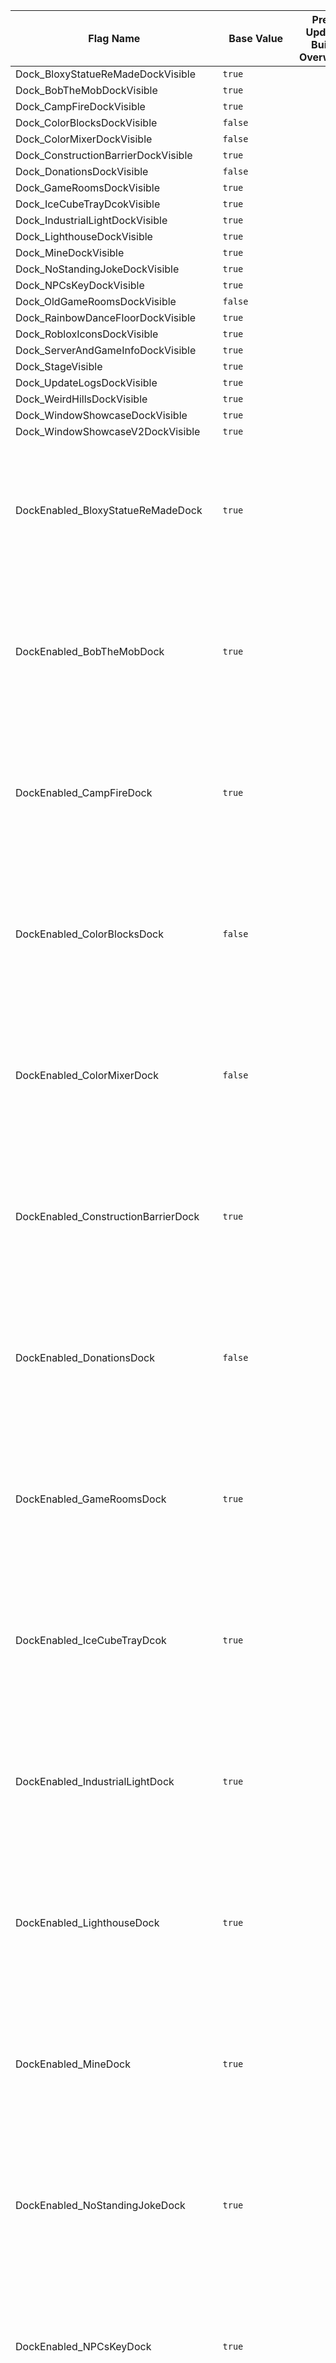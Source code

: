 | Flag Name | Base Value | Pre-Update Build Overwrite | Dev Build Overwrite | Flag Description |
|-|-|-|-|-|
| Dock_BloxyStatueReMadeDockVisible | `true` |  |  |  |
| Dock_BobTheMobDockVisible | `true` |  |  |  |
| Dock_CampFireDockVisible | `true` |  |  |  |
| Dock_ColorBlocksDockVisible | `false` |  |  |  |
| Dock_ColorMixerDockVisible | `false` |  |  |  |
| Dock_ConstructionBarrierDockVisible | `true` |  |  |  |
| Dock_DonationsDockVisible | `false` |  |  |  |
| Dock_GameRoomsDockVisible | `true` |  |  |  |
| Dock_IceCubeTrayDcokVisible | `true` |  |  |  |
| Dock_IndustrialLightDockVisible | `true` |  |  |  |
| Dock_LighthouseDockVisible | `true` |  |  |  |
| Dock_MineDockVisible | `true` |  |  |  |
| Dock_NoStandingJokeDockVisible | `true` |  |  |  |
| Dock_NPCsKeyDockVisible | `true` |  |  |  |
| Dock_OldGameRoomsDockVisible | `false` |  |  |  |
| Dock_RainbowDanceFloorDockVisible | `true` |  |  |  |
| Dock_RobloxIconsDockVisible | `true` |  |  |  |
| Dock_ServerAndGameInfoDockVisible | `true` |  |  |  |
| Dock_StageVisible | `true` |  |  |  |
| Dock_UpdateLogsDockVisible | `true` |  |  |  |
| Dock_WeirdHillsDockVisible | `true` |  |  |  |
| Dock_WindowShowcaseDockVisible | `true` |  |  |  |
| Dock_WindowShowcaseV2DockVisible | `true` |  |  |  |
| DockEnabled_BloxyStatueReMadeDock | `true` |  |  | Toggles whether or not the corresponding dock will be loaded. This is used as a hard on-off switch for the corresponding dock. |
| DockEnabled_BobTheMobDock | `true` |  |  | Toggles whether or not the corresponding dock will be loaded. This is used as a hard on-off switch for the corresponding dock. |
| DockEnabled_CampFireDock | `true` |  |  | Toggles whether or not the corresponding dock will be loaded. This is used as a hard on-off switch for the corresponding dock. |
| DockEnabled_ColorBlocksDock | `false` |  |  | Toggles whether or not the corresponding dock will be loaded. This is used as a hard on-off switch for the corresponding dock. |
| DockEnabled_ColorMixerDock | `false` |  |  | Toggles whether or not the corresponding dock will be loaded. This is used as a hard on-off switch for the corresponding dock. |
| DockEnabled_ConstructionBarrierDock | `true` |  |  | Toggles whether or not the corresponding dock will be loaded. This is used as a hard on-off switch for the corresponding dock. |
| DockEnabled_DonationsDock | `false` |  | `true` | Toggles whether or not the corresponding dock will be loaded. This is used as a hard on-off switch for the corresponding dock. |
| DockEnabled_GameRoomsDock | `true` |  |  | Toggles whether or not the corresponding dock will be loaded. This is used as a hard on-off switch for the corresponding dock. |
| DockEnabled_IceCubeTrayDcok | `true` |  |  | Toggles whether or not the corresponding dock will be loaded. This is used as a hard on-off switch for the corresponding dock. |
| DockEnabled_IndustrialLightDock | `true` |  |  | Toggles whether or not the corresponding dock will be loaded. This is used as a hard on-off switch for the corresponding dock. |
| DockEnabled_LighthouseDock | `true` |  |  | Toggles whether or not the corresponding dock will be loaded. This is used as a hard on-off switch for the corresponding dock. |
| DockEnabled_MineDock | `true` |  |  | Toggles whether or not the corresponding dock will be loaded. This is used as a hard on-off switch for the corresponding dock. |
| DockEnabled_NoStandingJokeDock | `true` |  |  | Toggles whether or not the corresponding dock will be loaded. This is used as a hard on-off switch for the corresponding dock. |
| DockEnabled_NPCsKeyDock | `true` |  |  | Toggles whether or not the corresponding dock will be loaded. This is used as a hard on-off switch for the corresponding dock. |
| DockEnabled_OldGameRoomsDock | `false` |  | `true` | Toggles whether or not the corresponding dock will be loaded. This is used as a hard on-off switch for the corresponding dock. |
| DockEnabled_RainbowDanceFloorDock | `true` |  |  | Toggles whether or not the corresponding dock will be loaded. This is used as a hard on-off switch for the corresponding dock. |
| DockEnabled_RobloxIconsDock | `true` |  |  | Toggles whether or not the corresponding dock will be loaded. This is used as a hard on-off switch for the corresponding dock. |
| DockEnabled_ServerAndGameInfoDock | `true` |  |  | Toggles whether or not the corresponding dock will be loaded. This is used as a hard on-off switch for the corresponding dock. |
| DockEnabled_Stage | `true` |  |  | Toggles whether or not the corresponding dock will be loaded. This is used as a hard on-off switch for the corresponding dock. |
| DockEnabled_UpdateLogsDock | `true` |  |  | Toggles whether or not the corresponding dock will be loaded. This is used as a hard on-off switch for the corresponding dock. |
| DockEnabled_WeirdHillsDock | `true` |  |  | Toggles whether or not the corresponding dock will be loaded. This is used as a hard on-off switch for the corresponding dock. |
| DockEnabled_WindowShowcaseDock | `true` |  |  | Toggles whether or not the corresponding dock will be loaded. This is used as a hard on-off switch for the corresponding dock. |
| DockEnabled_WindowShowcaseV2Dock | `true` |  |  | Toggles whether or not the corresponding dock will be loaded. This is used as a hard on-off switch for the corresponding dock. |
| DonationsDock_OpenInStudio | `true` |  |  | Controls whether or not the donations dock's dock entrance is open in studio. |
| DonationsDock_OpenOutsideMain | `false` |  | `true` | Controls whether or not the donations dock's dock entrance is open in builds of RBAP other than the main build. |
| Entrance_ArrivalTimeSignsEnabled | `false` |  | `true` | This controls weather or not 2 signs that display the time until the elevator arrives are enabled. BOB made it mostly just as a fun side project and is likely to not be enabled outside of the dev build for some time. |
| Files_DevBuildGameVersion | `Game-Version/Dev-Build` - P |  |  |  |
| Files_DevBuildRecentUpdateLog | `Update-Logs/Dev-Build/Most-Recent-Update-Log` - P |  |  |  |
| Files_MainBuildGameVersion | `Game-Version/Main-Build` - P |  |  |  |
| Files_MainBuildRecentUpdateLog | `Update-Logs/Main-Build/Most-Recent-Update-Log` - P |  |  |  |
| Files_PreUpdateBuildGameVersion | `Game-Version/Pre-Update-Build` - P |  |  |  |
| Files_PreUpdateBuildRecentUpdateLog | `Update-Logs/Pre-Update-Build/Most-Recent-Update-Log` - P |  |  |  |
| FlagsSystem_UpdateCheckTime | `300` - P |  | `15` | Controls the number of seconds until the system should check if there's any updates to the flags. |
| Game_IsDevBuild | `false` - P | `false` | `true` |  |
| Game_IsMainBuild | `true` - P | `false` | `false` |  |
| Game_IsPreUpdateBuild | `false` - P | `true` | `false` |  |
| GameRooms_ControlComputerEnabled | `false` |  |  |  |
| GameRooms_Game | `24` - P | `true` |  |  |
| GameRooms_StartDelay | `15` |  |  |  |
| GameRooms_UnbitternessSaysEnabled | `false` | R | R |  |
| Intro_QuietAnimateScript | `false` |  |  | Quiets the error outputs from the Roblox Animate script during the intro (or at least attempts to). This has been disabled for now due to its ineffectiveness. |
| NameTag_TitlePreferencePlaceKeep | `true` |  |  | Confusing name aside, this toggles whether or not a player can have a title that is not currently in the same placement as the save data indicates. |
| Regulator_NotAllowedGroupRanks | P | `[0,1,3]` |  |  |
| Season_ExtraLeafDetailEnabled | `false` | `true` | `true` | Enables extra detail on the leaves of trees. |
| Season_LockInSummer | `false` |  |  | Locks the game's season in summer. This is only intended to be used for imaging purposes. |
| ServerInfo_RunTimeDisplayExactSeconds | `false` |  | `true` | Controls whether or not the `Server Running Time` statistic on the server and game info dock will display the exact decimal number of seconds. This is only intended to be used for debugging purposes and will likely never be enabled outside of the dev build. |
| ServerInfo_RunTimeDisplaySeconds | `false` |  | `true` | Controls whether or not the `Server Running Time` statistic on the server and game info dock will display seconds. |
| TimeUnifier_Enabled |  | `false` | `true` | Toggles whether or not a new not quite ready system is enabled. This flag is only temporary and will likely be removed by Saturday. |
| TimeZone_Difference | `-7` - PU |  |  |  |
| TimeZone_Name | `PDT` - PU |  |  |  |

### Key:

* `R` - Flag does not exist when that overwrite is used by the game. Useless when in used in a base value.
* `P` - The value of the flag is protected by the flags system in someway. This will only ever be listed in the base value column even if the protection is not in the main game.
* `U` - The flag is allowed to be live updated by the flags system.